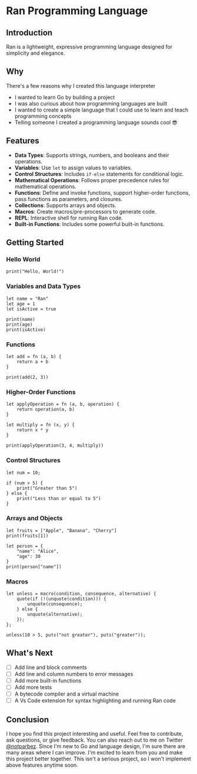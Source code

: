 # Ran Programming Language

## Introduction

Ran is a lightweight, expressive programming language designed for simplicity and elegance.

## Why

There's a few reasons why I created this language interpreter

- I wanted to learn Go by building a project
- I was also curious about how programming languages are built
- I wanted to create a simple language that I could use to learn and teach programming concepts
- Telling someone I created a programming language sounds cool 😎

## Features

- **Data Types**: Supports strings, numbers, and booleans and their operations.
- **Variables**: Use `let` to assign values to variables.
- **Control Structures**: Includes `if-else` statements for conditional logic.
- **Mathematical Operations**: Follows proper precedence rules for mathematical operations.
- **Functions**: Define and invoke functions, support higher-order functions, pass functions as parameters, and closures.
- **Collections**: Supports arrays and objects.
- **Macros**: Create macros/pre-processors to generate code.
- **REPL**: Interactive shell for running Ran code.
- **Built-in Functions**: Includes some powerful built-in functions.

## Getting Started

### Hello World

```ran
print("Hello, World!")
```

### Variables and Data Types

```ran
let name = "Ran"
let age = 1
let isActive = true

print(name)
print(age)
print(isActive)
```

### Functions

```ran
let add = fn (a, b) {
    return a + b
}

print(add(2, 3))
```

### Higher-Order Functions

```ran
let applyOperation = fn (a, b, operation) {
    return operation(a, b)
}

let multiply = fn (x, y) {
    return x * y
}

print(applyOperation(3, 4, multiply))
```

### Control Structures

```ran
let num = 10;

if (num > 5) {
    print("Greater than 5")
} else {
    print("Less than or equal to 5")
}
```

### Arrays and Objects

```ran
let fruits = ["Apple", "Banana", "Cherry"]
print(fruits[1])

let person = {
    "name": "Alice",
    "age": 30
}
print(person["name"])
```

### Macros

```ran
let unless = macro(condition, consequence, alternative) {
    quote(if (!(unquote(condition))) {
        unquote(consequence);
    } else {
        unquote(alternative);
    });
};

unless(10 > 5, puts("not greater"), puts("greater"));
```

## What's Next

- [ ] Add line and block comments
- [ ] Add line and column numbers to error messages
- [ ] Add more built-in functions
- [ ] Add more tests
- [ ] A bytecode compiler and a virtual machine
- [ ] A Vs Code extension for syntax highlighting and running Ran code

## Conclusion

I hope you find this project interesting and useful. Feel free to contribute, ask questions, or give feedback. You can also reach out to me on Twitter [@notparbez](https://twitter.com/notparbez). Since I'm new to Go and language design, I'm sure there are many areas where I can improve. I'm excited to learn from you and make this project better together. This isn't a serious project, so I won't implement above features anytime soon.
